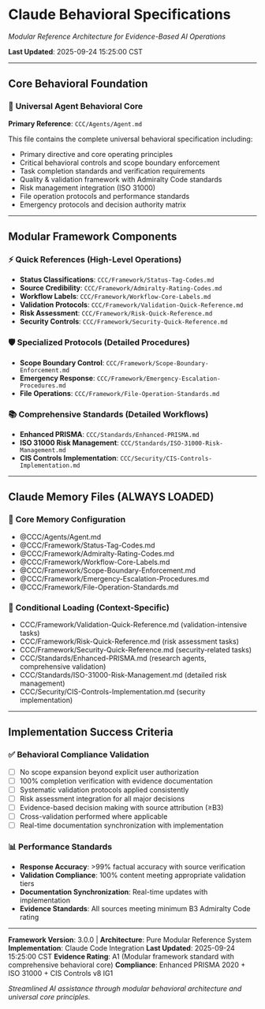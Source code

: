 # Claude Behavioral Specifications
*Modular Reference Architecture for Evidence-Based AI Operations*

**Last Updated**: 2025-09-24 15:25:00 CST

---

## Core Behavioral Foundation

### 🤖 **Universal Agent Behavioral Core**
**Primary Reference**: `CCC/Agents/Agent.md`

This file contains the complete universal behavioral specification including:
- Primary directive and core operating principles
- Critical behavioral controls and scope boundary enforcement
- Task completion standards and verification requirements
- Quality & validation framework with Admiralty Code standards
- Risk management integration (ISO 31000)
- File operation protocols and performance standards
- Emergency protocols and decision authority matrix

---

## Modular Framework Components

### ⚡ **Quick References** (High-Level Operations)
- **Status Classifications**: `CCC/Framework/Status-Tag-Codes.md`
- **Source Credibility**: `CCC/Framework/Admiralty-Rating-Codes.md`
- **Workflow Labels**: `CCC/Framework/Workflow-Core-Labels.md`
- **Validation Protocols**: `CCC/Framework/Validation-Quick-Reference.md`
- **Risk Assessment**: `CCC/Framework/Risk-Quick-Reference.md`
- **Security Controls**: `CCC/Framework/Security-Quick-Reference.md`

### 🛡️ **Specialized Protocols** (Detailed Procedures)
- **Scope Boundary Control**: `CCC/Framework/Scope-Boundary-Enforcement.md`
- **Emergency Response**: `CCC/Framework/Emergency-Escalation-Procedures.md`
- **File Operations**: `CCC/Framework/File-Operation-Standards.md`

### 📚 **Comprehensive Standards** (Detailed Workflows)
- **Enhanced PRISMA**: `CCC/Standards/Enhanced-PRISMA.md`
- **ISO 31000 Risk Management**: `CCC/Standards/ISO-31000-Risk-Management.md`
- **CIS Controls Implementation**: `CCC/Security/CIS-Controls-Implementation.md`

---

## Claude Memory Files (ALWAYS LOADED)

### 📖 **Core Memory Configuration**

- @CCC/Agents/Agent.md
- @CCC/Framework/Status-Tag-Codes.md
- @CCC/Framework/Admiralty-Rating-Codes.md
- @CCC/Framework/Workflow-Core-Labels.md
- @CCC/Framework/Scope-Boundary-Enforcement.md
- @CCC/Framework/Emergency-Escalation-Procedures.md
- @CCC/Framework/File-Operation-Standards.md


### 🔄 **Conditional Loading** (Context-Specific)

- CCC/Framework/Validation-Quick-Reference.md (validation-intensive tasks)
- CCC/Framework/Risk-Quick-Reference.md (risk assessment tasks)
- CCC/Framework/Security-Quick-Reference.md (security-related tasks)
- CCC/Standards/Enhanced-PRISMA.md (research agents, comprehensive validation)
- CCC/Standards/ISO-31000-Risk-Management.md (detailed risk management)
- CCC/Security/CIS-Controls-Implementation.md (security implementation)


---

## Implementation Success Criteria

### ✅ **Behavioral Compliance Validation**
- [ ] No scope expansion beyond explicit user authorization
- [ ] 100% completion verification with evidence documentation
- [ ] Systematic validation protocols applied consistently
- [ ] Risk assessment integration for all major decisions
- [ ] Evidence-based decision making with source attribution (≥B3)
- [ ] Cross-validation performed where applicable
- [ ] Real-time documentation synchronization with implementation

### 📊 **Performance Standards**
- **Response Accuracy**: >99% factual accuracy with source verification
- **Validation Compliance**: 100% content meeting appropriate validation tiers
- **Documentation Synchronization**: Real-time updates with implementation
- **Evidence Standards**: All sources meeting minimum B3 Admiralty Code rating

---

**Framework Version**: 3.0.0 | **Architecture**: Pure Modular Reference System
**Implementation**: Claude Code Integration
**Last Updated**: 2025-09-24 15:25:00 CST
**Evidence Rating**: A1 (Modular framework standard with comprehensive behavioral core)
**Compliance**: Enhanced PRISMA 2020 + ISO 31000 + CIS Controls v8 IG1

*Streamlined AI assistance through modular behavioral architecture and universal core principles.*